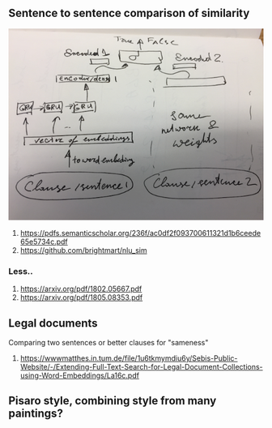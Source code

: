 ## Sentence to sentence comparison of similarity

![](./img/sentence_comparison-naive.png)

1. https://pdfs.semanticscholar.org/236f/ac0df2f093700611321d1b6ceede65e5734c.pdf 
1. https://github.com/brightmart/nlu_sim

### Less..
1. https://arxiv.org/pdf/1802.05667.pdf
1. https://arxiv.org/pdf/1805.08353.pdf

## Legal documents
Comparing two sentences or better clauses for "sameness"

1. https://wwwmatthes.in.tum.de/file/1u6tkmymdiu6y/Sebis-Public-Website/-/Extending-Full-Text-Search-for-Legal-Document-Collections-using-Word-Embeddings/La16c.pdf

## Pisaro style, combining style from many paintings?
